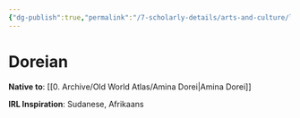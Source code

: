 ```yaml
---
{"dg-publish":true,"permalink":"/7-scholarly-details/arts-and-culture/languages/doreian/","noteIcon":""}
---
```


# Doreian

**Native to**: [[0. Archive/Old World Atlas/Amina Dorei\|Amina Dorei]] 

**IRL Inspiration**: Sudanese, Afrikaans